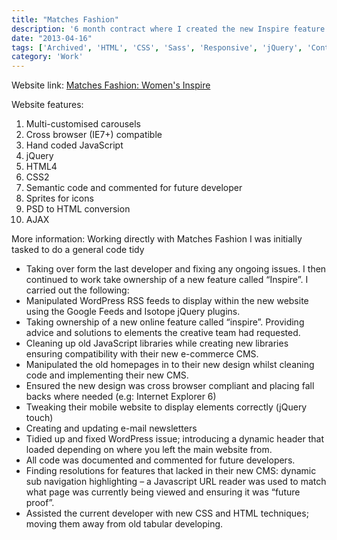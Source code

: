 ```yaml
---
title: "Matches Fashion"
description: '6 month contract where I created the new Inspire feature on the website. Initially tasked with general day-to-day maitenance/improvements, I was then asked to take ownership of the Inspire feature they had designed in-house and needed develpoment.'
date: "2013-04-16"
tags: ['Archived', 'HTML', 'CSS', 'Sass', 'Responsive', 'jQuery', 'Contract', 'Custom CMS', 'Photoshop']
category: 'Work'
---
```


Website link: [Matches Fashion: Women's Inspire](https://www.matchesfashion.com/inspire-womens-lookbook "Matches Fashion: Women's Inspire")

Website features:

1. Multi-customised carousels
2. Cross browser (IE7+) compatible
3. Hand coded JavaScript
4. jQuery
5. HTML4
6. CSS2
7. Semantic code and commented for future developer
8. Sprites for icons
9. PSD to HTML conversion
10. AJAX

More information: Working directly with Matches Fashion I was initially tasked to do a general code tidy

- Taking over form the last developer and fixing any ongoing issues. I then continued to work take ownership of a new feature called “Inspire”. I carried out the following:
- Manipulated WordPress RSS feeds to display within the new website using the Google Feeds and Isotope jQuery plugins.
- Taking ownership of a new online feature called “inspire”. Providing advice and solutions to elements the creative team had requested.
- Cleaning up old JavaScript libraries while creating new libraries ensuring compatibility with their new e-commerce CMS.
- Manipulated the old homepages in to their new design whilst cleaning code and implementing their new CMS.
- Ensured the new design was cross browser compliant and placing fall backs where needed (e.g: Internet Explorer 6)
- Tweaking their mobile website to display elements correctly (jQuery touch)
- Creating and updating e-mail newsletters
- Tidied up and fixed WordPress issue; introducing a dynamic header that loaded depending on where you left the main website from.
- All code was documented and commented for future developers.
- Finding resolutions for features that lacked in their new CMS: dynamic sub navigation highlighting – a Javascript URL reader was used to match what page was currently being viewed and ensuring it was “future proof”.
- Assisted the current developer with new CSS and HTML techniques; moving them away from old tabular developing.
